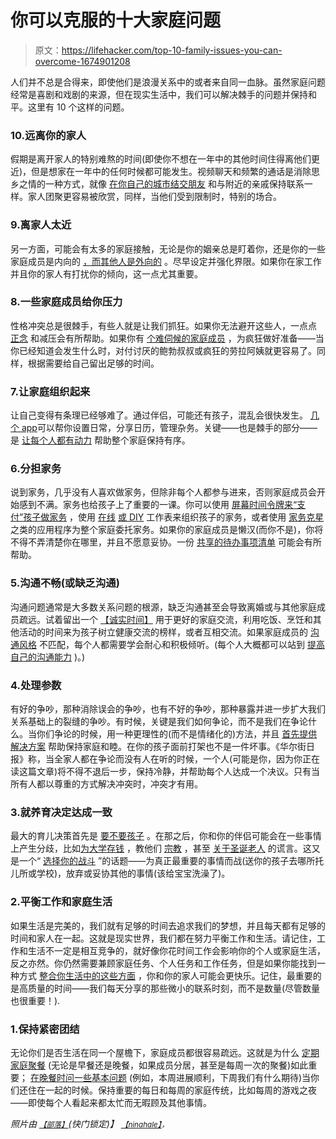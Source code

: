 # 你可以克服的十大家庭问题

> 原文：<https://lifehacker.com/top-10-family-issues-you-can-overcome-1674901208>

人们并不总是合得来，即使他们是浪漫关系中的或者来自同一血脉。虽然家庭问题经常是喜剧和戏剧的来源，但在现实生活中，我们可以解决棘手的问题并保持和平。这里有 10 个这样的问题。



### 10.远离你的家人

假期是离开家人的特别难熬的时间(即使你不想在一年中的其他时间住得离他们更近)，但是想家在一年中的任何时候都可能发生。视频聊天和频繁的通话是消除思乡之情的一种方式，就像 [在你自己的城市结交朋友](http://lifehacker.com/why-its-so-hard-to-make-friends-after-college-and-wha-488975744) 和与附近的亲戚保持联系一样。家人团聚更容易被欣赏，同样，当他们受到限制时，特别的场合。

### 9.离家人太近

另一方面，可能会有太多的家庭接触，无论是你的姻亲总是盯着你，还是你的一些家庭成员是内向的 [，而其他人是外向的](https://lifehacker.com/how-introverts-and-extroverts-can-peacefully-coexist-638422576) 。尽早设定并强化界限。如果你在家工作 并且你的家人有打扰你的倾向，这一点尤其重要。

### 8.一些家庭成员给你压力

性格冲突总是很棘手，有些人就是让我们抓狂。如果你无法避开这些人，一点点 [正念](http://lifehacker.com/how-to-manage-holiday-and-family-stress-with-mindfulnes-1485880373) 和减压会有所帮助。如果你有 [个难伺候的家庭成员](http://lifehacker.com/how-to-handle-your-high-maintenance-friends-and-family-5906215) ，为疯狂做好准备——当你已经知道会发生什么时，对付讨厌的鲍勃叔叔或疯狂的劳拉阿姨就更容易了。同样，根据需要给自己留出足够的时间。

### 7.让家庭组织起来

让自己变得有条理已经够难了。通过伴侣，可能还有孩子，混乱会很快发生。 [几个 app](https://lifehacker.com/how-to-organize-your-family-chaos-with-the-help-of-tech-1595502673)可以帮你设置日常，分享日历，管理杂务。关键——也是棘手的部分——是 [让每个人都有动力](http://lifehacker.com/how-can-i-get-my-family-more-organized-1536448858) 帮助整个家庭保持有序。

### 6.分担家务

说到家务，几乎没有人喜欢做家务，但除非每个人都参与进来，否则家庭成员会开始感到不满。家务也给孩子上了重要的一课。你可以使用 [屏幕时间令牌来“支付”孩子做家务](https://lifehacker.com/pay-kids-for-chores-with-screen-time-tokens-instead-of-1521416971) ，使用 [在线](http://lifehacker.com/my-job-chart-organizes-kids-chores-and-teaches-them-abo-1565540937) [或 DIY](http://lifehacker.com/make-a-cheap-diy-chores-board-with-clothespins-1598971705) 工作表来组织孩子的家务，或者使用 [家务克星](http://www.chorebuster.net/) 之类的应用程序为整个家庭委托家务。如果你的家庭成员是懒汉(而你不是)，你将不得不弄清楚你在哪里，并且不愿意妥协。一份 [共享的待办事项清单](http://lifehacker.com/keep-your-relationship-strong-with-a-shared-to-do-list-5885056) 可能会有所帮助。

### 5.沟通不畅(或缺乏沟通)

沟通问题通常是大多数关系问题的根源，缺乏沟通甚至会导致离婚或与其他家庭成员疏远。试着留出一个 [【诚实时间】](http://lifehacker.com/set-aside-an-honesty-hour-for-better-family-communica-1599303532) 用于更好的家庭交流，利用吃饭、烹饪和其他活动的时间来为孩子树立健康交流的榜样，或者互相交流。如果家庭成员的 [沟通风格](http://lifehacker.com/how-to-listen-when-your-communication-styles-dont-matc-1443833493) 不匹配，每个人都需要学会耐心和积极倾听。(每个人大概都可以站到 [提高自己的沟通能力](http://lifehacker.com/top-10-ways-to-improve-your-communication-skills-1590488550) )。)

### 4.处理参数

有好的争吵，那种消除误会的争吵，也有不好的争吵，那种暴露并进一步扩大我们关系基础上的裂缝的争吵。有时候，关键是我们如何争论，而不是我们在争论什么。当你们争论的时候，用一种更理性的(而不是情绪化的)方法，并且 [首先提供解决方案](http://lifehacker.com/offer-the-solution-first-to-avoid-arguments-in-a-relati-1630488278) 帮助保持家庭和睦。在你的孩子面前打架也不是一件坏事。《华尔街日报》称，当全家人都在争论而没有人在听的时候，一个人(可能是你，因为你正在读这篇文章)将不得不退后一步，保持冷静，并帮助每个人达成一个决议。只有当所有人都以尊重的方式解决冲突时，冲突才有用。

### 3.就养育决定达成一致

最大的育儿决策首先是 [要不要孩子](https://lifehacker.com/to-have-kids-or-not-to-have-kids-your-best-arguments-1610462521) 。在那之后，你和你的伴侣可能会在一些事情上产生分歧，比如[为大学存钱](http://lifehacker.com/how-much-do-you-plan-on-saving-for-your-kids-college-ed-1654929807) ，教他们 [宗教](http://lifehacker.com/seven-important-lessons-from-world-religions-everyone-s-1613615832) ，甚至 [关于圣诞老人](http://lifehacker.com/should-parents-lie-about-santa-to-their-kids-1672260665) 的谎言。这又是一个“ [选择你的战斗](http://lifehacker.com/how-to-choose-your-battles-and-fight-for-what-actually-5989295) ”的话题——为真正最重要的事情而战(送你的孩子去哪所托儿所或学校)，放弃或妥协其他的事情(该给宝宝洗澡了)。

### 2.平衡工作和家庭生活

如果生活是完美的，我们就有足够的时间去追求我们的梦想，并且每天都有足够的时间和家人在一起。这就是现实世界，我们都在努力平衡工作和生活。请记住，工作和生活不一定是相互竞争的，就好像你花时间工作会影响你的个人或家庭生活，反之亦然。你仍然需要兼顾家庭任务、个人任务和工作任务，但是如果你能找到一种方式 [整合你生活中的这些方面](http://lifehacker.com/if-you-can-t-have-work-life-balance-try-work-life-inte-1644283402) ，你和你的家人可能会更快乐。记住，最重要的是高质量的时间——我们每天分享的那些微小的联系时刻，而不是数量(尽管数量也很重要！).

### 1.保持紧密团结

无论你们是否生活在同一个屋檐下，家庭成员都很容易疏远。这就是为什么 [定期家庭聚餐](https://lifehacker.com/the-real-benefits-of-regular-family-meals-beyond-good-1564343355) (无论是早餐还是晚餐，如果成员分居，甚至是每周一次的聚餐)如此重要； [在晚餐时问一些基本问题](http://lifehacker.com/3-questions-to-ask-at-dinner-to-make-your-family-strong-1480423054) (例如，本周进展顺利，下周我们有什么期待)当你们还住在一起的时候。保持重要的每日和每周的家庭传统，比如每周的游戏之夜——即使每个人看起来都太忙而无暇顾及其他事情。

*照片由* [<small>*【部落】*</small>](http://www.shutterstock.com/pic.mhtml?id=140931688&src=id)*(快门锁定)】* [<small>*【ninahale】*</small>](https://www.flickr.com/photos/94693506@N00/480886852/sizes/z/)<small>*，*</small>